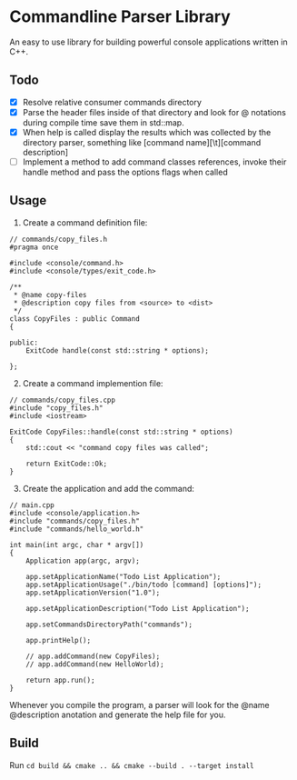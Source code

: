 # Commandline Parser Library

An easy to use library for building powerful console applications written in C++.

## Todo

- [x] Resolve relative consumer commands directory
- [x] Parse the header files inside of that directory and look for @ notations during compile time save them in std::map.
- [x] When help is called display the results which was collected by the directory parser, something like [command name][\t][command description]
- [ ] Implement a method to add command classes references, invoke their handle method and pass the options flags when called

## Usage

1. Create a command definition file:

```
// commands/copy_files.h
#pragma once

#include <console/command.h>
#include <console/types/exit_code.h>

/**
 * @name copy-files
 * @description copy files from <source> to <dist>
 */
class CopyFiles : public Command
{

public:
    ExitCode handle(const std::string * options);

};
```

2. Create a command implemention file:

```
// commands/copy_files.cpp
#include "copy_files.h"
#include <iostream>

ExitCode CopyFiles::handle(const std::string * options)
{
    std::cout << "command copy files was called";

    return ExitCode::Ok;
}
```

3. Create the application and add the command:

```
// main.cpp
#include <console/application.h>
#include "commands/copy_files.h"
#include "commands/hello_world.h"

int main(int argc, char * argv[])
{
    Application app(argc, argv);

    app.setApplicationName("Todo List Application");
    app.setApplicationUsage("./bin/todo [command] [options]");
    app.setApplicationVersion("1.0");

    app.setApplicationDescription("Todo List Application");

    app.setCommandsDirectoryPath("commands");
    
    app.printHelp();

    // app.addCommand(new CopyFiles);
    // app.addCommand(new HelloWorld);

    return app.run();
}
```

Whenever you compile the program, a parser will look for the @name @description anotation and generate the help file for you.

## Build

Run `cd build && cmake .. && cmake --build . --target install`
